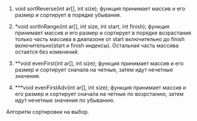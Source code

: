 1) void sortReverse(int ar[], int size); функция принимает массив и его размер и сортирует в порядке убывания.
   
2) *void sortInRange(int ar[], int size, int start, int finish); функция принимает массив и его размер и сортирует в порядке возрастания только часть массива в диапазоне от start включительно до finish включительно(start и finish индексы). Остальная часть массива остается без изменений.
4) **void evenFirst(int ar[], int size); функция принимает массив и его размер и сортирует сначала на четные, затем идут нечетные значения.
5) ***void evenFirstAdv(int ar[], int size); функция принимает массив и его размер и сортирует сначала на четные по возрстанию, затем идут нечетные значения по убыванию.

Алгоритм сортировки на выбор.

